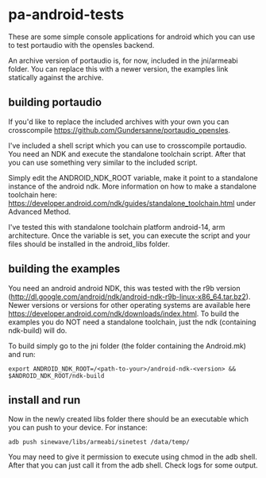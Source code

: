 # pa-android-tests
These are some simple console applications for android which you can use to test portaudio with the opensles backend.

An archive version of portaudio is, for now, included in the jni/armeabi folder. You can replace this with a newer version, the examples link statically against the archive.

## building portaudio

If you'd like to replace the included archives with your own you can crosscompile https://github.com/Gundersanne/portaudio_opensles.

I've included a shell script which you can use to crosscompile portaudio. You need an NDK and execute the standalone toolchain script. After that you can use something very similar to the included script.

Simply edit the ANDROID_NDK_ROOT variable, make it point to a standalone instance of the android ndk. More information on how to make a standalone toolchain here: https://developer.android.com/ndk/guides/standalone_toolchain.html under Advanced Method.

I've tested this with standalone toolchain platform android-14, arm architecture. Once the variable is set, you can execute the script and your files should be installed in the android_libs folder.

## building the examples

You need an android android NDK, this was tested with the r9b version (http://dl.google.com/android/ndk/android-ndk-r9b-linux-x86_64.tar.bz2). Newer versions or versions for other operating systems are available here https://developer.android.com/ndk/downloads/index.html. To build the examples you do NOT need a standalone toolchain, just the ndk (containing ndk-build) will do.

To build simply go to the jni folder (the folder containing the Android.mk) and run:

`export ANDROID_NDK_ROOT=/<path-to-your>/android-ndk-<version> && $ANDROID_NDK_ROOT/ndk-build`

## install and run

Now in the newly created libs folder there should be an executable which you can push to your device. For instance:

`adb push sinewave/libs/armeabi/sinetest /data/temp/`

You may need to give it permission to execute using chmod in the adb shell. After that you can just call it from the adb shell. Check logs for some output.

